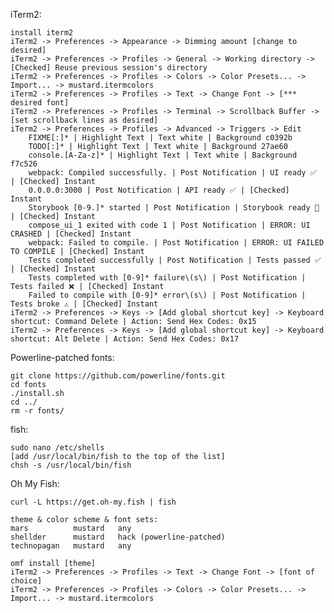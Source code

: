 iTerm2:

    install iterm2
    iTerm2 -> Preferences -> Appearance -> Dimming amount [change to desired]
    iTerm2 -> Preferences -> Profiles -> General -> Working directory -> [Checked] Reuse previous session's directory
    iTerm2 -> Preferences -> Profiles -> Colors -> Color Presets... -> Import... -> mustard.itermcolors
    iTerm2 -> Preferences -> Profiles -> Text -> Change Font -> [*** desired font]
    iTerm2 -> Preferences -> Profiles -> Terminal -> Scrollback Buffer -> [set scrollback lines as desired]
    iTerm2 -> Preferences -> Profiles -> Advanced -> Triggers -> Edit
        FIXME[:]* | Highlight Text | Text white | Background c0392b
        TODO[:]* | Highlight Text | Text white | Background 27ae60
        console.[A-Za-z]* | Highlight Text | Text white | Background f7c526
        webpack: Compiled successfully. | Post Notification | UI ready ✅ | [Checked] Instant
        0.0.0.0:3000 | Post Notification | API ready ✅ | [Checked] Instant
        Storybook [0-9.]* started | Post Notification | Storybook ready 🎨 | [Checked] Instant
        compose_ui_1 exited with code 1 | Post Notification | ERROR: UI CRASHED | [Checked] Instant
        webpack: Failed to compile. | Post Notification | ERROR: UI FAILED TO COMPILE | [Checked] Instant
        Tests completed successfully | Post Notification | Tests passed ✅ | [Checked] Instant
        Tests completed with [0-9]* failure\(s\) | Post Notification | Tests failed ❌ | [Checked] Instant
        Failed to compile with [0-9]* error\(s\) | Post Notification | Tests broke ⚠️ | [Checked] Instant
    iTerm2 -> Preferences -> Keys -> [Add global shortcut key] -> Keyboard shortcut: Command Delete | Action: Send Hex Codes: 0x15
    iTerm2 -> Preferences -> Keys -> [Add global shortcut key] -> Keyboard shortcut: Alt Delete | Action: Send Hex Codes: 0x17

Powerline-patched fonts:

    git clone https://github.com/powerline/fonts.git
    cd fonts
    ./install.sh
    cd ../
    rm -r fonts/

fish:

    sudo nano /etc/shells
    [add /usr/local/bin/fish to the top of the list]
    chsh -s /usr/local/bin/fish

Oh My Fish:

    curl -L https://get.oh-my.fish | fish

    theme & color scheme & font sets:
    mars          mustard   any
    shellder      mustard   hack (powerline-patched)
    technopagan   mustard   any

    omf install [theme]
    iTerm2 -> Preferences -> Profiles -> Text -> Change Font -> [font of choice]
    iTerm2 -> Preferences -> Profiles -> Colors -> Color Presets... -> Import... -> mustard.itermcolors
